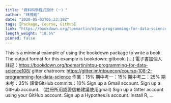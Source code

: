 ```yaml
---
title: "資料科學程式設計（一）"
author: "林茂廷"
date: "2020-05-02T05:23:19Z"
tags: [Package, Course, Github]
link: "https://bookdown.org/tpemartin/ntpu-programming-for-data-science108/"
length_weight: "18.5%"
pinned: false
---
```


This is a minimal example of using the bookdown package to write a book. The output format for this example is bookdown::gitbook. [...] 電子書加個人註記：https://bookdown.org/tpemartin/ntpu-programming-for-data-science108/ gitter chatroom: https://gitter.im/ntpuecon/course-108-2-programming-for-data-science 作業：15% 期中考一：15%
期中考二：25%
期末考：35% 課堂GitHub commits：10% Sign up a Gmail account. Sign up a GitHub account. （註冊所用認證信箱建議使用gmail) Sign up a Gitter account using your GitHub account. Sign up a Hypothes.is account. Install R, ...
